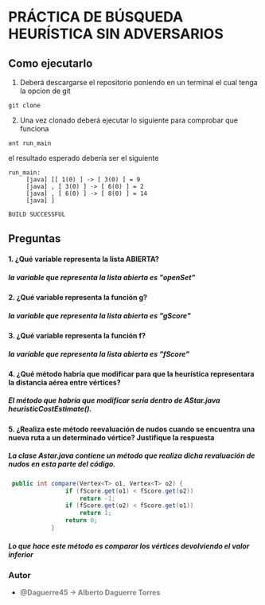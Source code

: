 # PRÁCTICA DE BÚSQUEDA HEURÍSTICA SIN ADVERSARIOS

## Como ejecutarlo
1. Deberá descargarse el repositorio poniendo en un terminal el cual tenga la opcion de git
```shell
git clone 
```
2. Una vez clonado deberá ejecutar lo siguiente para comprobar que funciona
```shell
ant run_main
```
el resultado esperado debería ser el siguiente
```shell
run_main:
     [java] [[ 1(0) ] -> [ 3(0) ] = 9
     [java] , [ 3(0) ] -> [ 6(0) ] = 2
     [java] , [ 6(0) ] -> [ 8(0) ] = 14
     [java] ]

BUILD SUCCESSFUL
```
## Preguntas
#### 1. ¿Qué variable representa la lista ABIERTA?
##### la variable que representa la lista abierta es "openSet"
#### 2. ¿Qué variable representa la función g?
##### la variable que representa la lista abierta es "gScore"
#### 3. ¿Qué variable representa la función f?
##### la variable que representa la lista abierta es "fScore"
#### 4. ¿Qué método habría que modificar para que la heurística representara la distancia aérea entre vértices?
##### El método que habría que modificar sería dentro de AStar.java heuristicCostEstimate().
#### 5. ¿Realiza este método reevaluación de nudos cuando se encuentra una nueva ruta a un determinado vértice? Justifique la respuesta
##### La clase Astar.java contiene un método que realiza dicha revaluación de nudos en esta parte del código.  
``` java
 public int compare(Vertex<T> o1, Vertex<T> o2) {
                if (fScore.get(o1) < fScore.get(o2))
                    return -1;
                if (fScore.get(o2) < fScore.get(o1))
                    return 1;
                return 0;
            }
```
##### Lo que hace este método es comparar los vértices devolviendo el valor inferior



### Autor

- <span style="color:grey">**@Daguerre45 -> Alberto Daguerre Torres**</span>
